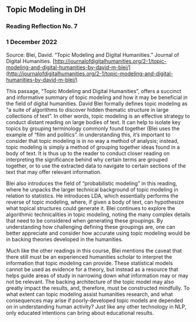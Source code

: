 ## Topic Modeling in DH


### Reading Reflection No. 7

### 1 December 2022

Source: Blei, David. “Topic Modeling and Digital Humanities.” Journal of Digital Humanities. [http://journalofdigitalhumanities.org/2-1/topic-modeling-and-digital-humanities-by-david-m-blei/](http://journalofdigitalhumanities.org/2-1/topic-modeling-and-digital-humanities-by-david-m-blei/)

This passage, “Topic Modeling and Digital Humanities”, offers a succinct and informative summary of topic modeling and how it may be beneficial in the field of digital humanities. David Blei formally defines topic modeling as “a suite of algorithms to discover hidden thematic structure in large collections of text”. In other words, topic modeling is an effective strategy to conduct distant reading on large bodies of text. It can help to isolate key topics by grouping terminology commonly found together (Blei uses the example of “film and politics”. In understanding this, it’s important to consider that topic modeling is in no way a method of analysis; instead, topic modeling is simply a method of grouping together ideas found in a body of text. It is thus up to the reader to conduct closer reading on interpreting the significance behind why certain terms are grouped together, or to use the extracted data to navigate to certain sections of the text that may offer relevant information. 
 
Blei also introduces the field of “probabilistic modeling” in this reading, where he unpacks the larger technical background of topic modeling in relation to statistics. He introduces LDA, which essentially performs the reverse of topic modeling, where, if given a body of text, can hypothesize what topical structures could generate it. Blei continues to explore the algorithmic technicalities in topic modeling, noting the many complex details that need to be considered when generating these groupings. By understanding how challenging defining these groupings are, one can better appreciate and consider how accurate using topic modeling would be in backing theories developed in the humanities. 
 
Much like the other readings in this course, Blei mentions the caveat that there still must be an experienced humanities scholar to interpret the information that topic modeling can provide. These statistical models cannot be used as evidence for a theory, but instead as a resource that helps guide areas of study in narrowing down what information may or may not be relevant. The backing architecture of the topic model may also greatly impact the results, and, therefore, must be constructed mindfully. To what extent can topic modeling assist humanities research, and what consequences may arise if poorly-developed topic models are depended on in understanding human activity? Just like any other technology in NLP, only educated intentions can bring about educational results.



```python

```

